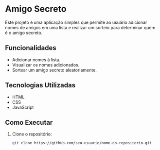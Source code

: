 # Amigo Secreto

Este projeto é uma aplicação simples que permite ao usuário adicionar nomes de amigos em uma lista e realizar um sorteio para determinar quem é o amigo secreto.

## Funcionalidades

- Adicionar nomes à lista.
- Visualizar os nomes adicionados.
- Sortear um amigo secreto aleatoriamente.

## Tecnologias Utilizadas

- HTML
- CSS
- JavaScript

## Como Executar

1. Clone o repositório:
   ```bash
   git clone https://github.com/seu-usuario/nome-do-repositorio.git
   ```
